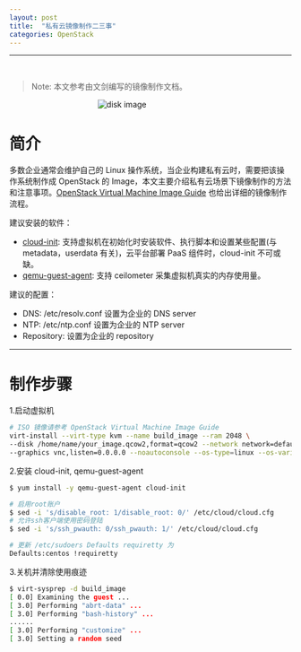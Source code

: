 ```yaml
---
layout: post
title:  "私有云镜像制作二三事"
categories: OpenStack
---
```


------------
&nbsp;&nbsp;&nbsp;

> Note: 本文参考由文剑编写的镜像制作文档。

&nbsp;&nbsp;&nbsp;&nbsp;&nbsp;&nbsp;&nbsp;&nbsp;&nbsp;&nbsp;&nbsp;&nbsp;&nbsp;&nbsp;&nbsp;&nbsp;&nbsp;&nbsp;&nbsp;&nbsp;&nbsp;&nbsp;&nbsp;&nbsp;&nbsp;&nbsp;&nbsp;&nbsp;&nbsp;&nbsp;&nbsp;&nbsp;&nbsp;&nbsp;&nbsp;&nbsp;&nbsp;&nbsp;&nbsp;&nbsp;![disk image](http://7xp2eu.com1.z0.glb.clouddn.com/builddiskimage.png)

# 简介

多数企业通常会维护自己的 Linux 操作系统，当企业构建私有云时，需要把该操作系统制作成 OpenStack 的 Image，本文主要介绍私有云场景下镜像制作的方法和注意事项。[OpenStack Virtual Machine Image Guide](http://docs.openstack.org/image-guide/) 也给出详细的镜像制作流程。

建议安装的软件：

- [cloud-init](https://cloudinit.readthedocs.org/en/latest/): 支持虚拟机在初始化时安装软件、执行脚本和设置某些配置(与 metadata，userdata 有关)，云平台部署 PaaS 组件时，cloud-init 不可或缺。
- [qemu-guest-agent](http://wiki.qemu.org/Features/QAPI/GuestAgent): 支持 ceilometer 采集虚拟机真实的内存使用量。

建议的配置：

- DNS: /etc/resolv.conf 设置为企业的 DNS server
- NTP: /etc/ntp.conf 设置为企业的 NTP server 
- Repository: 设置为企业的 repository

-------------

# 制作步骤

1.启动虚拟机

~~~ bash
# ISO 镜像请参考 OpenStack Virtual Machine Image Guide
virt-install --virt-type kvm --name build_image --ram 2048 \--disk /home/name/your_image.qcow2,format=qcow2 --network network=default \ --graphics vnc,listen=0.0.0.0 --noautoconsole --os-type=linux --os-variant=rhel6 --import
~~~

2.安装 cloud-init, qemu-guest-agent

~~~ bash
$ yum install -y qemu-guest-agent cloud-init
# 启用root账户$ sed -i 's/disable_root: 1/disable_root: 0/' /etc/cloud/cloud.cfg# 允许ssh客户端使用密码登陆$ sed -i 's/ssh_pwauth: 0/ssh_pwauth: 1/' /etc/cloud/cloud.cfg# 更新 /etc/sudoers Defaults requiretty 为
Defaults:centos !requiretty
~~~

3.关机并清除使用痕迹

~~~ bash
$ virt-sysprep -d build_image
[ 0.0] Examining the guest ...[ 3.0] Performing "abrt-data" ...[ 3.0] Performing "bash-history" .........[ 3.0] Performing "customize" ...[ 3.0] Setting a random seed
~~~





